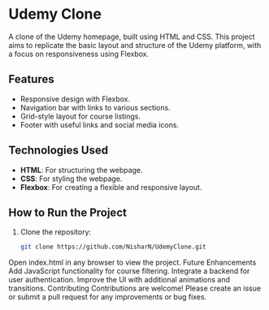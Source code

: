 # Udemy Clone

A clone of the Udemy homepage, built using HTML and CSS. This project aims to replicate the basic layout and structure of the Udemy platform, with a focus on responsiveness using Flexbox.

## Features

- Responsive design with Flexbox.
- Navigation bar with links to various sections.
- Grid-style layout for course listings.
- Footer with useful links and social media icons.

## Technologies Used

- **HTML**: For structuring the webpage.
- **CSS**: For styling the webpage.
- **Flexbox**: For creating a flexible and responsive layout.



## How to Run the Project

1. Clone the repository:
   ```bash
   git clone https://github.com/NisharN/UdemyClone.git
Open index.html in any browser to view the project.
Future Enhancements
Add JavaScript functionality for course filtering.
Integrate a backend for user authentication.
Improve the UI with additional animations and transitions.
Contributing
Contributions are welcome! Please create an issue or submit a pull request for any improvements or bug fixes.
